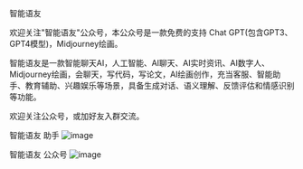 智能语友

欢迎关注"智能语友"公众号，本公众号是一款免费的支持 Chat GPT(包含GPT3、GPT4模型)，Midjourney绘画。

智能语友是一款智能聊天AI，人工智能、AI聊天、AI实时资讯、AI数字人、Midjourney绘画，会聊天，写代码，写论文，AI绘画创作，充当客服、智能助手、教育辅助、兴趣娱乐等场景，具备生成对话、语义理解、反馈评估和情感识别等功能。

欢迎关注公众号，或加好友入群交流。

智能语友 助手
![image](https://github.com/ethan668888/znyy/assets/159233497/60cb1841-54ab-41d7-a172-862d81cb741e?w=200&h=200)

智能语友 公众号
![image](https://github.com/ethan668888/znyy/assets/159233497/e44441c2-cffc-4d07-8c80-97027268a539)
